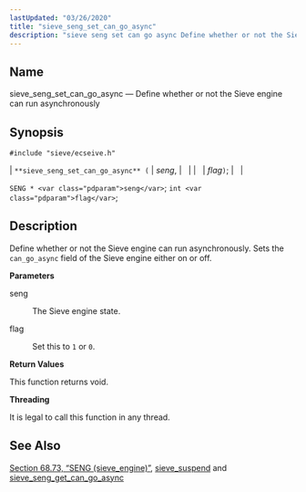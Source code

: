 ```yaml
---
lastUpdated: "03/26/2020"
title: "sieve_seng_set_can_go_async"
description: "sieve seng set can go async Define whether or not the Sieve engine can run asynchronously sieve seng set can go async seng flag SENG seng int flag Define whether or not the Sieve engine can run asynchronously Sets the can go async field of the Sieve engine either on..."
---
```


<a name="apis.sieve_seng_set_can_go_async"></a> 
## Name

sieve_seng_set_can_go_async — Define whether or not the Sieve engine can run asynchronously

## Synopsis

`#include "sieve/ecseive.h"`

| `**sieve_seng_set_can_go_async** (` | <var class="pdparam">seng</var>, |   |
|   | <var class="pdparam">flag</var>`)`; |   |

`SENG * <var class="pdparam">seng</var>`;
`int <var class="pdparam">flag</var>`;<a name="idp60757248"></a> 
## Description

Define whether or not the Sieve engine can run asynchronously. Sets the `can_go_async` field of the Sieve engine either on or off.

**<a name="idp60758976"></a> Parameters**

<dl class="variablelist">

<dt>seng</dt>

<dd>

The Sieve engine state.

</dd>

<dt>flag</dt>

<dd>

Set this to `1` or `0`.

</dd>

</dl>

**<a name="idp60764432"></a> Return Values**

This function returns void.

**<a name="idp60765344"></a> Threading**

It is legal to call this function in any thread.

<a name="idp60766768"></a> 
## See Also

[Section 68.73, “SENG (sieve_engine)”](structs.seng "68.73. SENG (sieve_engine)"), [sieve_suspend](/momentum/3/3-api/apis-sieve-suspend) and [sieve_seng_get_can_go_async](/momentum/3/3-api/apis-sieve-seng-get-can-go-async)